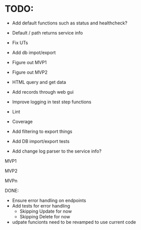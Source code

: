 # TODO:

- Add default functions such as status and healthcheck?
- Default / path returns service info
- Fix UTs
- Add db impot/export
- Figure out MVP1
- Figure out MVP2
- HTML query and get data
- Add records through web gui
- Improve logging in test step functions

- Lint
- Coverage
- Add filtering to export things
- Add DB import/export tests

- Add change log parser to the service info?


MVP1


MVP2

MVPn


DONE:
- Ensure error handling on endpoints
- Add tests for error handling
    - Skipping Update for now
    - Skipping Delete for now
- udpate funcionts need to be revamped to use current code

